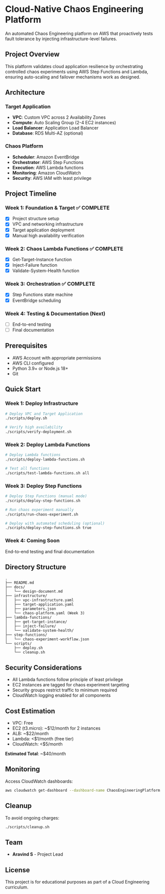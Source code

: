 # Cloud-Native Chaos Engineering Platform

An automated Chaos Engineering platform on AWS that proactively tests fault tolerance by injecting infrastructure-level failures.

## Project Overview

This platform validates cloud application resilience by orchestrating controlled chaos experiments using AWS Step Functions and Lambda, ensuring auto-scaling and failover mechanisms work as designed.

## Architecture

### Target Application
- **VPC**: Custom VPC across 2 Availability Zones
- **Compute**: Auto Scaling Group (2-4 EC2 instances)
- **Load Balancer**: Application Load Balancer
- **Database**: RDS Multi-AZ (optional)

### Chaos Platform
- **Scheduler**: Amazon EventBridge
- **Orchestrator**: AWS Step Functions
- **Execution**: AWS Lambda functions
- **Monitoring**: Amazon CloudWatch
- **Security**: AWS IAM with least privilege

## Project Timeline

### Week 1: Foundation & Target ✅ COMPLETE
- [x] Project structure setup
- [x] VPC and networking infrastructure
- [x] Target application deployment
- [x] Manual high availability verification

### Week 2: Chaos Lambda Functions ✅ COMPLETE
- [x] Get-Target-Instance function
- [x] Inject-Failure function
- [x] Validate-System-Health function

### Week 3: Orchestration ✅ COMPLETE
- [x] Step Functions state machine
- [x] EventBridge scheduling

### Week 4: Testing & Documentation (Next)
- [ ] End-to-end testing
- [ ] Final documentation

## Prerequisites

- AWS Account with appropriate permissions
- AWS CLI configured
- Python 3.9+ or Node.js 18+
- Git

## Quick Start

### Week 1: Deploy Infrastructure

```bash
# Deploy VPC and Target Application
./scripts/deploy.sh

# Verify high availability
./scripts/verify-deployment.sh
```

### Week 2: Deploy Lambda Functions

```bash
# Deploy Lambda functions
./scripts/deploy-lambda-functions.sh

# Test all functions
./scripts/test-lambda-functions.sh all
```

### Week 3: Deploy Step Functions

```bash
# Deploy Step Functions (manual mode)
./scripts/deploy-step-functions.sh

# Run chaos experiment manually
./scripts/run-chaos-experiment.sh

# Deploy with automated scheduling (optional)
./scripts/deploy-step-functions.sh true
```

### Week 4: Coming Soon
End-to-end testing and final documentation

## Directory Structure

```
.
├── README.md
├── docs/
│   └── design-document.md
├── infrastructure/
│   ├── vpc-infrastructure.yaml
│   ├── target-application.yaml
│   ├── parameters.json
│   └── chaos-platform.yaml (Week 3)
├── lambda-functions/
│   ├── get-target-instance/
│   ├── inject-failure/
│   └── validate-system-health/
├── step-functions/
│   └── chaos-experiment-workflow.json
└── scripts/
    ├── deploy.sh
    └── cleanup.sh
```

## Security Considerations

- All Lambda functions follow principle of least privilege
- EC2 instances are tagged for chaos experiment targeting
- Security groups restrict traffic to minimum required
- CloudWatch logging enabled for all components

## Cost Estimation

- VPC: Free
- EC2 (t3.micro): ~$12/month for 2 instances
- ALB: ~$22/month
- Lambda: <$1/month (free tier)
- CloudWatch: <$5/month

**Estimated Total**: ~$40/month

## Monitoring

Access CloudWatch dashboards:
```bash
aws cloudwatch get-dashboard --dashboard-name ChaosEngineeringPlatform
```

## Cleanup

To avoid ongoing charges:
```bash
./scripts/cleanup.sh
```

## Team

- **Aravind S** - Project Lead

## License

This project is for educational purposes as part of a Cloud Engineering curriculum.

